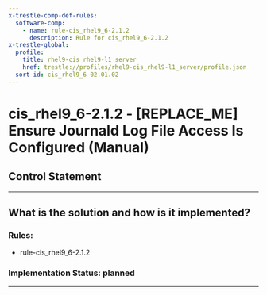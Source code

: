 ```yaml
---
x-trestle-comp-def-rules:
  software-comp:
    - name: rule-cis_rhel9_6-2.1.2
      description: Rule for cis_rhel9_6-2.1.2
x-trestle-global:
  profile:
    title: rhel9-cis_rhel9-l1_server
    href: trestle://profiles/rhel9-cis_rhel9-l1_server/profile.json
  sort-id: cis_rhel9_6-02.01.02
---
```


# cis_rhel9_6-2.1.2 - \[REPLACE_ME\] Ensure Journald Log File Access Is Configured (Manual)

## Control Statement

______________________________________________________________________

## What is the solution and how is it implemented?

<!-- For implementation status enter one of: implemented, partial, planned, alternative, not-applicable -->

<!-- Note that the list of rules under ### Rules: is read-only and changes will not be captured after assembly to JSON -->

<!-- Add control implementation description here for control: cis_rhel9_6-2.1.2 -->

### Rules:

  - rule-cis_rhel9_6-2.1.2

### Implementation Status: planned

______________________________________________________________________

